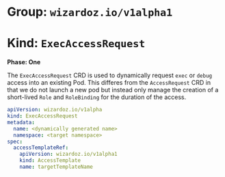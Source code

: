 # Group: `wizardoz.io/v1alpha1`
# Kind: `ExecAccessRequest`

**Phase: One**

The `ExecAccessRequest` CRD is used to dynamically request `exec` or `debug` access into an existing Pod. This differes from the `AccessRequest` CRD in that we do not launch a new pod but instead only manage the creation of a short-lived `Role` and `RoleBinding` for the duration of the access.

```yaml
apiVersion: wizardoz.io/v1alpha
kind: ExecAccessRequest
metadata:
  name: <dynamically generated name>
  namespace: <target namespace>
spec:
  accessTemplateRef:
    apiVersion: wizardoz.io/v1alpha1
    kind: AccessTemplate
    name: targetTemplateName
```
